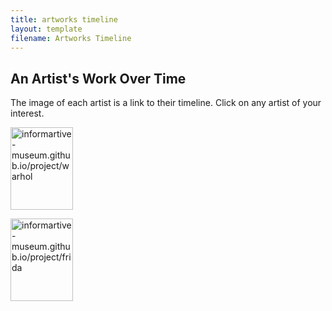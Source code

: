 ```yaml
---
title: artworks timeline
layout: template
filename: Artworks Timeline
---
```





<html>
<body>

<h2>An Artist's Work Over Time</h2>

<p>The image of each artist is a link to their timeline. Click on any artist of your interest.</p>

<p><a href="https://informartive-museum.github.io/project/warhol">
<img src = "https://4683oj4f91va37g8dg1g1myv-wpengine.netdna-ssl.com/wp-content/uploads/2016/12/1998-1-2890_pub_01-Web-Ready-475px-longest-edge-Check-Copyright-Before-Using-on-Web.jpg" alt="informartive-museum.github.io/project/warhol" width="100" height="132">
</a></p>

<p><a href="https://informartive-museum.github.io/project/frida">
<img src = "https://i.guim.co.uk/img/media/8d1483b028d86d43b7d17f01bd808d116df5555c/0_394_2251_1350/master/2251.jpg" alt="informartive-museum.github.io/project/frida" width="100" height="132">
</a></p>


</body>
</html>
